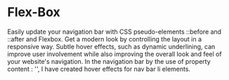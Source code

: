 # Flex-Box

Easily update your navigation bar with CSS pseudo-elements ::before and ::after and Flexbox. Get a modern look by controlling the layout in a responsive way. Subtle hover effects, such as dynamic underlining, can improve user involvement while also improving the overall look and feel of your website's navigation. In the navigation bar by the use of property content : '', I have created hover effects for nav bar li elements.
